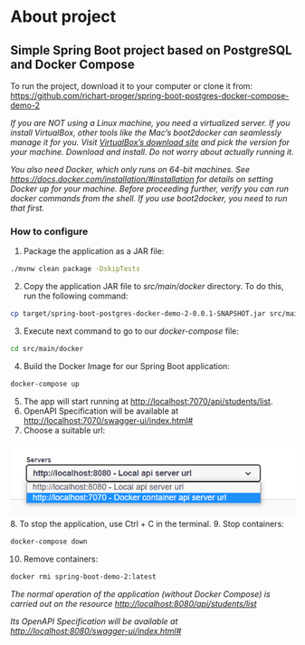 # About project

## Simple Spring Boot project based on PostgreSQL and Docker Compose

To run the project, download it to your computer or clone it from:
<https://github.com/richart-proger/spring-boot-postgres-docker-compose-demo-2>

*If you are NOT using a Linux machine, you need a virtualized server. If you install VirtualBox, other tools like the Mac’s boot2docker can seamlessly manage it for you. Visit <a href="https://www.virtualbox.org/wiki/Downloads">VirtualBox’s download site</a> and pick the version for your machine. Download and install. Do not worry about actually running it.*

*You also need Docker, which only runs on 64-bit machines. See https://docs.docker.com/installation/#installation for details on setting Docker up for your machine. Before proceeding further, verify you can run docker commands from the shell. If you use boot2docker, you need to run that first.*

### How to configure

1. Package the application as a JAR file:
```bash
./mvnw clean package -DskipTests
```

2. Copy the application JAR file to *src/main/docker* directory. To do this, run the following command:
```bash
cp target/spring-boot-postgres-docker-demo-2-0.0.1-SNAPSHOT.jar src/main/docker
```
3. Execute next command to go to our *docker-compose* file:
```bash
cd src/main/docker
``` 
4. Build the Docker Image for our Spring Boot application:
```bash
docker-compose up
```
5. The app will start running at <http://localhost:7070/api/students/list>.
6. OpenAPI Specification will be available at <http://localhost:7070/swagger-ui/index.html#>
7. Choose a suitable url:

![img.png](img.png)
8. To stop the application, use Ctrl + C in the terminal.
9. Stop containers:
```bash
docker-compose down
```
10. Remove containers:
```bash
docker rmi spring-boot-demo-2:latest
```

*The normal operation of the application (without Docker Compose) is carried out on the resource <http://localhost:8080/api/students/list>*

*Its OpenAPI Specification will be available at <http://localhost:8080/swagger-ui/index.html#>*